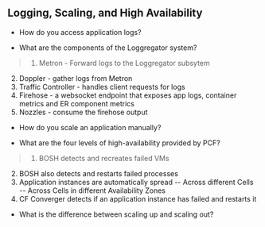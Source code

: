 ## Logging, Scaling, and High Availability

- How do you access application logs?

- What are the components of the Loggregator system?

> 1. Metron - Forward logs to the Loggregator subsytem
2. Doppler - gather logs from Metron
3. Traffic Controller - handles client requests for logs
4. Firehose - a websocket endpoint that exposes app logs, container metrics and ER component metrics
5. Nozzles - consume the firehose output

- How do you scale an application manually?

- What are the four levels of high-availability provided by PCF?

> 1. BOSH detects and recreates failed VMs
2. BOSH also detects and restarts failed processes
3. Application instances are automatically spread
-- Across different Cells
-- Across Cells in different Availability Zones
4. CF Converger detects if an application instance has failed and restarts it

- What is the difference between scaling up and scaling out?

